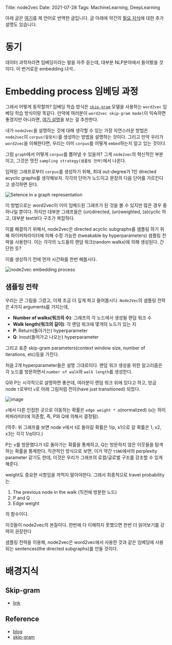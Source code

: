 Title: node2vec
Date: 2021-07-28
Tags: MachineLearning, DeepLearning

아래 글은 [여기](blog)를 제 언어로 번역한 글입니다. 글 아래에 약간의 [필요 지식](#배경지식)에 대한 추가 설명도 있습니다.

# 동기
데이터 과학자라면 임베딩이라는 말을 자주 듣는데, 대부분 NLP분야에서 들어봤을 것이다. 이 번거로운 embedding 녀석..

# Embedding process 임베딩 과정
그래서 어떻게 동작할까?
임베딩 학습 방식은 [`skip-gram`](#skip-gram) 모델을 사용하는 `word2vec` 임베딩 학습 방식이랑 똑같다. 만약에 여러분이 `word2vec skip-gram model`이 익숙하면 좋겠지만 아니라면, [여기 설명](http://mccormickml.com/2016/04/19/word2vec-tutorial-the-skip-gram-model/)을 보는 걸 추찬한다.

내가 `node2vec`을 설명하는 것에 대해 생각할 수 있는 가장 자연스러운 방법은 `node2vec`이 `corpus(말뭉치)`를 생성하는 방법을 설명하는 것이다. 그리고 만약 우리가 `word2vec`을 이해한다면, 우리는 이미 `corpus`를 어떻게 `embed`하는지 알고 있는 것이다.

그럼 `graph`에서 어떻게 `corpus`를 뽑아낼 수 있을까? 그게 `node2vec`의 혁신적인 부분이고, 그것은 멋진 `sampling strategy(샘플링 전략)`에서 나온다.

입력된 그래프로부터 `corpus`를 생성하기 위해, 최대 out-degree가 1인 directed acyclic graphs를 생각해보자. 각각의 단어가 노드이고 문장의 다음 단어를 가르킨다고 생각하면 된다.

![Setence in a graph representation](https://miro.medium.com/max/982/1*oEuJHzd3iPpord7sFR1AhQ.png)

이 방법으로는 word2vec이 이미 임베드된 그래프가 된 것을 볼 수 있지만 많은 경우 중 하나일 뿐이다.
하지만 대부분 그래프들은 (un)directed, (un)weighted, (a)cyclic 하고, 대부분 text보다 구조가 복잡하다.

이를 해결하기 위해서, node2vec은 directed acyclic subgraphs를 샘플링 하기 위해 하이퍼파라미터에 의해 수정 가능한 (tweakable by hyperparameters) 샘플링 전략을 사용한다. 이는 각각의 노드들의 랜덤 워크(random walks)에 의해 생성된다. 간단한 듯?

이를 생성하기 전에 먼저 시간화를 한번 해봅시다.

![node2vec embedding process](https://miro.medium.com/max/2000/1*3pmstIOig4Qc3lrQS4xrNg.png)

## 샘플링 전략
우리는 큰 그림을 그렸고, 이제 조금 더 깊게 파고 들어봅시다.
`Node2Vec`의 샘플링 전략은 4가지 arguments를 가지는데,
- **Number of walks(워크의 수)**: 그래프의 각 노드에서 생성될 랜덤 워크 수
- **Walk length(워크의 길이)**: 각 랜덤 워크에 몇개의 노드가 있는 지
- **P**: Return(돌아가는) hyperparameter
- **Q**: Inout(들어가고 나오는) hyperparameter

그리고 표준 skip-gram parameters(context window size, number of iterations, etc)등을 가진다.

처음 2개 hyperparameter들은 설명 그대로이다. 랜덤 워크 생성을 위한 알고리즘은 각 노드를 방문하면서 `number of walk`와 `walk length`를 생성한다.

Q와 P는 시각적으로 설명하면 좋은데, 여러분이 랜덤 워크 위에 있다고 하고, 방금 node `t`로부터 `v`로 아래 그림처럼 전이(have just transitioned) 되었다.

![image](https://miro.medium.com/max/1400/1*44_Ys2JeD8B0NVdbJ4TQlg.png)

`v`에서 다른 인접한 곳으로 이동하는 확률은 `edge weight * α`(normalized) (`α`는 하이퍼파라미터에 의존함, 즉, P와 Q에 의해서 결정됨).

(역주: 위 그래프를 보면 node v에서 t로 돌아갈 확률은 1/p, x1으로 갈 확률은 1, x2, x3는 각각 1/q이다.)

P는 v를 방문했다가 t로 돌아가는 확률을 통제하고, Q는 방문하지 않은 이웃들을 탐색하는 확률을 통제한다. 직관적인 방식으로 보면, 이거 약간 `tSNE`에서의 perplexity parameter 같기도 한데, 이것은 우리가 그래프의 로컬/글로벌 구조를 강조할 수 있게 해준다.

weight도 중요한 사항임을 까먹지 말아야한다. 그래서 최종적으로 travel probability는

1. The previous node in the walk (직전에 방문한 노드)
2. P and Q
3. Edge weight

의 함수이다.

이것들이 node2vec의 본질이다. 한번에 다 이해하지 못했으면 한번 더 읽어보기를 강력히 권장한다

샘플링 전략을 이용해, node2vec은 word2vec에서 사용한 것과 같은 임베딩에 사용되는 sentences(the directed subgraphs)를 만들 것이다.

# 배경지식

## Skip-gram
- [link](skip-gram)


## Reference
- [blog](https://towardsdatascience.com/node2vec-embeddings-for-graph-data-32a866340fef)
- [skip-gram](http://mccormickml.com/2016/04/19/word2vec-tutorial-the-skip-gram-model/)